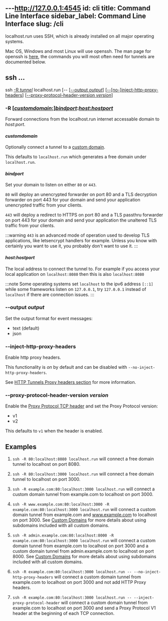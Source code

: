 ---http://127.0.0.1:4545
id: cli
title: Command Line Interface
sidebar_label: Command Line Interface
slug: /cli
---


localhost.run uses SSH, which is already installed on all major operating systems.

Mac OS, Windows and most Linux will use openssh. The man page for openssh is [here](https://man.openbsd.org/ssh), the commands you will most often need for tunnels are documented below.

## ssh ...

ssh [-R _tunnel_](#-r-customdomainbindporthosthostport) localhost.run [-- [[--output _output_](#--output-output)] [[--[no-]inject-http-proxy-headers](#--inject-http-proxy-headers)] [[--proxy-protocol-header-version _version_](#--proxy-protocol-header-version-version)]

### -R [[_customdomain_:]](#customdomain)[_bindport_](#bindport):[_host_:_hostport_](#hosthostport)

Forward connections from the localhost.run internet accessable domain to _host_:_port_.

#### _customdomain_

Optionally connect a tunnel to a [custom domain](custom-domains.md).

This defaults to `localhost.run` which generates a free domain under `localhost.run`.

#### _bindport_

Set your domain to listen on either `80` or `443`.

`80` will deploy an unencrypted forwarder on port 80 and a TLS decryption forwarder on port 443 for your domain and send your application unencrypted traffic from your clients.

`443` will deploy a redirect to HTTPS on port 80 and a TLS passthru forwarder on port 443 for your domain and send your application the unaltered TLS traffic from your clients.

:::warning
`443` is an advanced mode of operation used to develop TLS applications, like letsencrypt handlers for example. Unless you know with certainly you want to use it, you probably don't want to use it.
:::

#### _host_:_hostport_

The local address to connect the tunnel to. For example if you access your local application on `localhost:8080` then this is also `localhost:8080`

:::note
Some operating systems set `localhost` to the ipv6 address `[::1]` while some frameworks listen on `127.0.0.1`, try `127.0.0.1` instead of `localhost` if there are connection issues.
:::

### --output _output_

Set the output format for event messages:

* text (default)
* json

### --inject-http-proxy-headers

Enable http proxy headers.

This functionality is *on* by default and can be disabled with `--no-inject-http-proxy-headers`.

See [HTTP Tunnels Proxy headers section](http-tunnels#proxy_headers) for more information.

### --proxy-protocol-header-version _version_

Enable the [Proxy Protocol TCP header](https://www.haproxy.org/download/1.8/doc/proxy-protocol.txt) and set the Proxy Protocol version:

* v1
* v2

This defaults to `v1` when the header is enabled.


## Examples

1. `ssh -R 80:localhost:8080 localhost.run` will connect a free domain tunnel to localhost on port 8080.

1. `ssh -R 80:localhost:3000 localhost.run` will connect a free domain tunnel to localhost on port 3000.

1. `ssh -R example.com:80:localhost:3000 localhost.run` will connect a custom domain tunnel from example.com to localhost on port 3000.

1. `ssh -R www.example.com:80:localhost:3000 -R example.com:80:localhost:3000 localhost.run` will connect a custom domain tunnel from example.com and www.example.com to localhost on port 3000. See [Custom Domains](custom-domains.md) for more details about using subdomains included with all custom domains.

1. `ssh -R admin.example.com:80:localhost:8000 -R example.com:80:localhost:3000 localhost.run` will connect a custom domain tunnel from example.com to localhost on port 3000 and a custom domain tunnel from admin.example.com to localhost on port 8000. See [Custom Domains](custom-domains.md) for more details about using subdomains included with all custom domains.

1. `ssh -R example.com:80:localhost:3000 localhost.run -- --no-inject-http-proxy-headers` will connect a custom domain tunnel from example.com to localhost on port 3000 and not add HTTP Proxy headers.

1. `ssh -R example.com:80:localhost:3000 localhost.run -- --inject-proxy-protocol-header` will connect a custom domain tunnel from example.com to localhost on port 3000 and send a Proxy Protocol V1 header at the beginning of each TCP connection.
